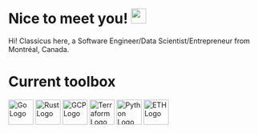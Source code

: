 <!-- More info, tips and tricks for making GitHub Profile README can be found in my article at https://towardsdatascience.com/build-a-stunning-readme-for-your-github-profile-9b80434fe5d7 -->

# Nice to meet you! <img src="https://raw.githubusercontent.com/MartinHeinz/MartinHeinz/master/wave.gif" width="30px" height="30px">

Hi! Classicus here, a Software Engineer/Data Scientist/Entrepreneur from Montréal, Canada.

# Current toolbox
<img src="https://cdn.worldvectorlogo.com/logos/golang-1.svg" alt="Go Logo" width="50" height="50"/> <img src="https://cdn.worldvectorlogo.com/logos/rust.svg" alt="Rust Logo" width="50" height="50"/> <img src="https://cdn.worldvectorlogo.com/logos/google-cloud-1.svg" alt="GCP Logo" width="50" height="50"/> <img src="https://cdn.worldvectorlogo.com/logos/terraform-enterprise.svg" alt="Terraform Logo" width="50" height="50"/>  <img src="https://cdn.worldvectorlogo.com/logos/python-5.svg" alt="Python Logo" width="50" height="50"/> <img src="https://cdn.worldvectorlogo.com/logos/ethereum-eth.svg" alt="ETH Logo" width="50" height="50"/>

<!-- ## &#x1f4c8; GitHub Stats -->

<!--<a href="https://github.com/kQuintal/kQuintal">
  <img align="center" src="https://github-readme-stats.vercel.app/api/top-langs/?username=kQuintal&hide=html&title_color=ffffff&text_color=c9cacc&icon_color=2bbc8a&bg_color=1d1f21" />
</a> -->
<!-- <a href="https://github.com/kQuintal/kQuintal">
  <img align="center" src="https://github-readme-stats.vercel.app/api?username=kQuintal&show_icons=true&theme=dracula" alt="Kyle's GitHub Stats" />
</a>    -->


<!-- links to your social media accounts -->


<!-- Resources -->
<!-- Icons: https://simpleicons.org/ -->
<!-- GitHub Stats: https://github.com/anuraghazra/github-readme-stats -->
<!-- Emojis: https://emojipedia.org/emoji/ -->
<!-- HTML Emojis: https://www.fileformat.info/index.htm -->
<!-- Shields: https://shields.io/ -->
<!-- Awesome GitHub Profile README: https://github.com/abhisheknaiidu/awesome-github-profile-readme -->
